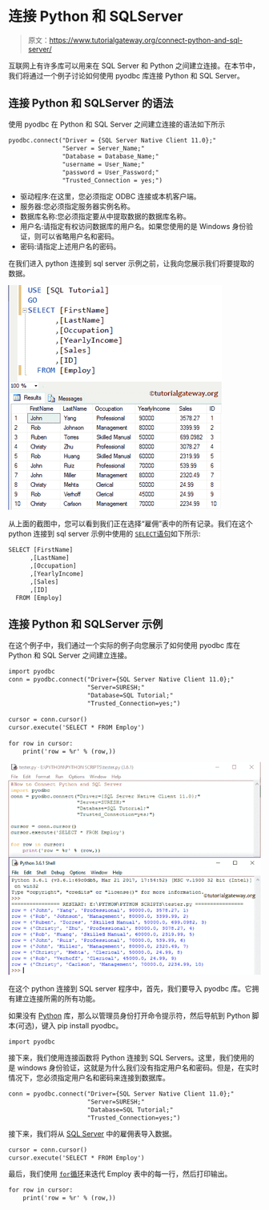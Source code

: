 # 连接 Python 和 SQLServer

> 原文：<https://www.tutorialgateway.org/connect-python-and-sql-server/>

互联网上有许多库可以用来在 SQL Server 和 Python 之间建立连接。在本节中，我们将通过一个例子讨论如何使用 pyodbc 库连接 Python 和 SQL Server。

## 连接 Python 和 SQLServer 的语法

使用 pyodbc 在 Python 和 SQL Server 之间建立连接的语法如下所示

```
pyodbc.connect("Driver = {SQL Server Native Client 11.0};"               
               "Server = Server_Name;"
               "Database = Database_Name;"
               "username = User_Name;"
               "password = User_Password;"
               "Trusted_Connection = yes;")
```

*   驱动程序:在这里，您必须指定 ODBC 连接或本机客户端。
*   服务器:您必须指定服务器实例名称。
*   数据库名称:您必须指定要从中提取数据的数据库名称。
*   用户名:请指定有权访问数据库的用户名。如果您使用的是 Windows 身份验证，则可以省略用户名和密码。
*   密码:请指定上述用户名的密码。

在我们进入 python 连接到 sql server 示例之前，让我向您展示我们将要提取的数据。

![Connect Python and SQL Server Example 1](img/a52986f6669fb5607e1710bf4f15c725.png)

从上面的截图中，您可以看到我们正在选择“雇佣”表中的所有记录。我们在这个 python 连接到 sql server 示例中使用的 [`SELECT`语句](https://www.tutorialgateway.org/sql-select-statement/)如下所示:

```
SELECT [FirstName]
      ,[LastName]
      ,[Occupation]
      ,[YearlyIncome]
      ,[Sales]
      ,[ID]
  FROM [Employ]
```

## 连接 Python 和 SQLServer 示例

在这个例子中，我们通过一个实际的例子向您展示了如何使用 pyodbc 库在 Python 和 SQL Server 之间建立连接。

```
import pyodbc
conn = pyodbc.connect("Driver={SQL Server Native Client 11.0};"
                      "Server=SURESH;"
                      "Database=SQL Tutorial;"
                      "Trusted_Connection=yes;")

cursor = conn.cursor()
cursor.execute('SELECT * FROM Employ')

for row in cursor:
    print('row = %r' % (row,))

```

![Connect Python and SQL Server Example 2](img/a6a40fe84f6030583cf9aaa5f6d8cf06.png)

在这个 python 连接到 SQL server 程序中，首先，我们要导入 pyodbc 库。它拥有建立连接所需的所有功能。

如果没有 [Python](https://www.tutorialgateway.org/python-tutorial/) 库，那么以管理员身份打开命令提示符，然后导航到 Python 脚本(可选)，键入 pip install pyodbc。

```
import pyodbc
```

接下来，我们使用连接函数将 Python 连接到 SQL Servers。这里，我们使用的是 windows 身份验证，这就是为什么我们没有指定用户名和密码。但是，在实时情况下，您必须指定用户名和密码来连接到数据库。

```
conn = pyodbc.connect("Driver={SQL Server Native Client 11.0};"
                      "Server=SURESH;"
                      "Database=SQL Tutorial;"
                      "Trusted_Connection=yes;")
```

接下来，我们将从 [SQL Server](https://www.tutorialgateway.org/sql/) 中的雇佣表导入数据。

```
cursor = conn.cursor()
cursor.execute('SELECT * FROM Employ')
```

最后，我们使用 [`for`循环](https://www.tutorialgateway.org/python-for-loop/)来迭代 Employ 表中的每一行，然后打印输出。

```
for row in cursor:
    print('row = %r' % (row,))
```
